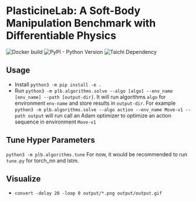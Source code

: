 # PlasticineLab: A Soft-Body Manipulation Benchmark with Differentiable Physics

![Docker build](https://img.shields.io/github/workflow/status/fyp21011/PlasticineLab/Docker)
![PyPI - Python Version](https://img.shields.io/pypi/pyversions/taichi)
![Taichi Dependency](https://img.shields.io/badge/taichi-<=0.7.14-orange) 


## Usage
 - Install `python3 -m pip install -e .`
 - Run `python3 -m plb.algorithms.solve --algo [algo] --env_name [env_name] --path [output-dir]`. It will run algorithms `algo` for environment `env-name` and store results in `output-dir`. For example
    `python3 -m plb.algorithms.solve --algo action --env_name Move-v1 --path output` will run call an Adam optimizer to optimize an action sequence in environment `Move-v1`

## Tune Hyper Parameters
`python3 -m plb.algorithms.tune`
For now, it would be recommended to run `tune.py` for torch_nn and lstm.


## Visualize
 - `convert -delay 20 -loop 0 output/*.png output/output.gif`
